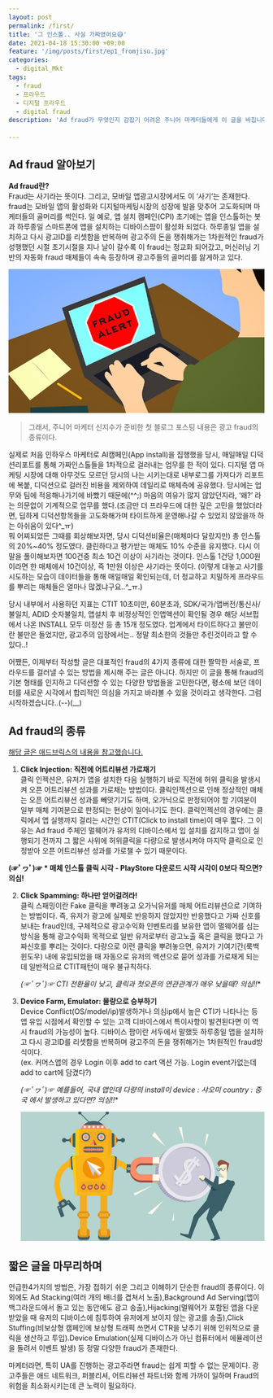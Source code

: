 ```yaml
---
layout: post
permalink: /first/
title: '그 인스톨.. 사실 가짜였어요😅'
date: 2021-04-18 15:30:00 +09:00
feature: '/img/posts/first/ep1_fromjisu.jpg'
categories:
  - digital_Mkt
tags:
  - fraud
  - 프라우드
  - 디지털 프라우드
  - digital fraud
description: 'Ad fraud가 무엇인지 감잡기 어려운 주니어 마케터들에게 이 글을 바칩니다.'

---
```


## Ad fraud 알아보기

**Ad fraud란?**<br>
  Fraud는 사기라는 뜻이다. 그리고, 모바일 앱광고시장에서도 이 ‘사기’는 존재한다. fraud는 모바일 앱의 활성화와 디지털마케팅시장의 성장에 발을 맞추어 고도화되며 마케터들의 골머리를 썩인다. 일 예로, 앱 설치 캠페인(CPI) 초기에는 앱을 인스톨하는 봇과 하루종일 스마트폰에 앱을 설치하는 디바이스팜이 활성화 되었다. 하루종일 앱을 설치하고 다시 광고ID를 리셋함을 반복하며 광고주의 돈을 쟁취해가는 1차원적인 fraud가 성행했던 시절 초기시절을 지나 날이 갈수록 이 fraud는 정교화 되어갔고, 머신러닝 기반의 자동화 fraud 매체들이 속속 등장하며 광고주들의 골머리를 앓게하고 있다.

 ![sum](/img/posts/first/onlineadfraud3.jpg)

 > 그래서, 주니어 마케터 신지수가 준비한 첫 블로그 포스팅 내용은 광고 fraud의 종류이다.

  실제로 처음 인하우스 마케터로 AI캠페인(App install)을 집행했을 당시, 매일매일 디덕션리포트를 통해 가짜인스톨들을 1차적으로 걸러내는 업무를 한 적이 있다. 디지털 앱 마케팅 시장에 대해 아무것도 모르던 당시의 나는 시키는대로 내부로그를 가져다가 리포트에 복붙, 디덕션으로 걸러진 비용을 제외하여 데일리로 매체측에 공유했다. 당시에는 업무와 팀에 적응해나가기에 바빴기 때문에(^^;) 마음의 여유가 많지 않았던지라, ‘왜?’ 라는 의문없이 기계적으로 업무를 했다.(조금만 더 프라우드에 대한 깊은 고민을 했었더라면, 딥하게 디덕션항목들을 고도화해가며 타이트하게 운영해나갈 수 있었지 않았을까 하는 아쉬움이 있다^_ㅠ) <br>
  뭐 어찌되었든 그때를 회상해보자면, 당시 디덕션비율은(매체마다 달랐지만) 총 인스톨의 20%~40% 정도였다. 클린하다고 평가받는 매체도 10% 수준을 유지했다. 다시 이 말을 풀이해보자면 100건중 최소 10건 이상이 사기라는 것이다. 인스톨 1건당 1,000원이라면 한 매체에서 10건이상, 즉 1만원 이상은 사기라는 뜻이다.  (이렇게 대놓고 사기를 시도하는 모습이 데이터들을 통해 매일매일 확인되는데, 더 정교하고 치밀하게 프라우드를 뿌리는 매체들은 얼마나 많겠냐구요..^_ㅠ.)

  당시 내부에서 사용하던 지표는 CTIT 10초미만, 60분초과, SDK/국가/앱버전/통신사/불일치, ADID 숫자불일치, 앱설치 후 비정상적인 인앱액션이 확인될 경우 해당 서브펍에서 나온 INSTALL 모두 미정산 등 총 15개 정도였다. 업계에서 타이트하다고 불만이란 불만은 들었지만, 광고주의 입장에서는.. 정말 최소한의 것들만 추린것이라고 할 수 있다..!

  어쨌든, 이제부터 작성할 글은 대표적인 fraud의 4가지 종류에 대한 짤막한 서술로, 프라우드를 걸러낼 수 있는 방법을 제시해 주는 글은 아니다. 하지만 이 글을 통해 fraud의 기본 형태를 인지하고 디덕션할 수 있는 다양한 방법들을 고민한다면, 평소에 보던 데이터를 새로운 시각에서 합리적인 의심을 가지고 바라볼 수 있을 것이라고 생각한다. 그럼 시작하겠습니다..(--)(__)




## Ad fraud의 종류
[해당 글은 애드브릭스의 내용을 참고했습니다.](https://help.adbrix.io/hc/ko)<br>

 1. **Click Injection: 직전에 어트리뷰션 가로채기<br>**
    클릭 인젝션은,  유저가 앱을 설치한 다음 실행하기 바로 직전에 허위 클릭을 발생시켜 오픈 어트리뷰션 성과를 가로채는 방법이다. 클릭인젝션으로 인해 정상적인 매체는 오픈 어트리뷰션 성과를 빼앗기기도 하며, 오가닉으로 판정되어야 할 기여분이 일부 매체 기여분으로 판정되는 현상이 일어나기도 한다. 클릭인젝션의 경우에는 클릭에서 앱 실행까지 걸리는 시간인 CTIT(Click to install time)이 매우 짧다. 그 이유는 Ad fraud 주체인 멀웨어가 유저의 디바이스에서 입 설치를 감지하고 앱이 실행되기 전까지 그 짧은 사위에 허위클릭을 다량으로 발생시켜야 마지막 클릭으로 인정받아 오픈 어트리뷰션 성과를 가로챌 수 있기 때문이다.

   **(☞ﾟヮﾟ)☞ * 매체 인스톨 클릭 시각 -  PlayStore 다운로드 시작 시각이 0보다 작으면? 의심!**

2. **Click Spamming: 하나만 얻어걸려라!<br>**
  클릭 스패밍이란 Fake 클릭을 뿌려놓고 오가닉유저를 매체 어트리뷰션으로 기여하는 방법이다. 즉, 유저가 광고에 실제로 반응하지 않았지만 반응했다고 가짜 신호를 보내는 fraud인데, 구체적으로 광고수익화 인벤토리를 보유한 앱이 멀웨어를 심는 방식을 통해 광고수익화 목적으로 일반 유저로부터 광고노출 혹은 클릭을 했다고 가짜신호를 뿌리는 것이다. 다량으로 이런 클릭을 뿌려놓으면, 유저가 기여기간(룩백윈도우) 내에 유입되었을 때 자동으로 유저의 액션으로 묻어 성과를 가로채게 되는데 일반적으로 CTIT패턴이 매우 불규칙하다.

   **(☞ﾟヮﾟ)☞* CTI 전환율이 낮고, 클릭과 첫오픈의 연관관계가 매우 낮을때? 의심!!**
3. **Device Farm, Emulator: 물량으로 승부하기<br>**
  Device Conflict(OS/model/ip)발생하거나 의심ip에서 높은 CTI가 나타나는 등 앱 유입 시점에서 확인할 수 있는 고객 디바이스에서 특이사항이 발견된다면 이 역시 fraud의 가능성이 높다. 디바이스 팜이란 서두에서 말했듯 하루종일 앱을 설치하고 다시 광고ID를 리셋함을 반복하며 광고주의 돈을 쟁취해가는 1차원적인 fraud방식이다.<br>
    (ex. 커머스앱의 경우 Login 이후 add to cart 액션 가능. Login event가없는데 add to cart에 담겼다?​)

   **(☞ﾟヮﾟ)☞* 예를들어, 국내 앱인데 다량의 install이 device : 샤오미 country : 중국 에서 발생하고 있다면? 의심!!**

   ![sum](/img/posts/first/onlineadfraud2.jpg)
   <br>

## 짧은 글을 마무리하며
 언급한4가지의 방법은, 가장 접하기 쉬운 그리고 이해하기 단순한 fraud의 종류이다. 이 외에도 Ad Stacking(여러 개의 배너를 겹쳐서 노출),Background Ad Serving(앱이 백그라운드에서 돌고 있는 동안에도 광고 송출),Hijacking(멀웨어가 포함된 앱을 다운받았을 때 유저의 디바이스에 침투하여 유저에게 보이지 않는 광고를 송출),Click Stuffing(비보상형 캠페인에 보상형 트래픽 쓰면서 CTR을 낮추기 위해 인위적으로 클릭을 생산하고 투입).Device Emulation(실제 디바이스가 아닌 컴퓨터에서 에뮬레이션을 돌려서 이벤트 발생) 등 정말 다양한 fraud가 존재한다.  

 마케터라면, 특히 UA를 진행하는 광고주라면 fraud는 쉽게 피할 수 없는 문제이다. 광고주들은 애드 네트워크, 퍼블리셔, 어트리뷰션 파트너와 함께 가까이 일하며 Fraud의 위험을 최소화시키는데 큰 노력이 필요하다.
